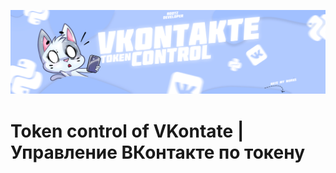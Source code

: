 ![Header](https://github.com/1chups/tokenvk/blob/main/assets/shapka.png)


# Token control of VKontate | Управление ВКонтакте по токену
